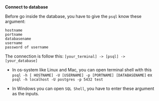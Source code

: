 **Connect to database**

Before go inside the database, you have to give the `psql` know these argument:

	hostname
	portname
	databasename
	username
	password of username

The connection is follow this: `[your_terminal] -> [psql] -> [your_database]`

- In os-system like Linux and Mac, you can open terminal shell with this `psql -h [
HOSTNAME] -U [USERNAME] -p [PORTNAME] [DATABASENAME]` ex `psql -h localhost -U postgres -p 5432 test`

- In Windows you can open `SQL Shell`, you have to enter these argument as the inputs.